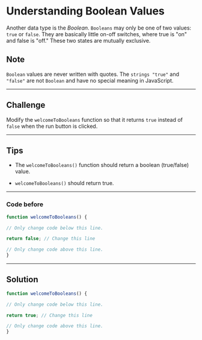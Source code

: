 # Understanding Boolean Values

Another data type is the *Boolean*. `Booleans` may only be one of two values: `true` or `false`. They are basically little on-off switches, where true is "on" and false is "off." These two states are mutually exclusive.

## Note

`Boolean` values are never written with quotes. The `strings "true"` and `"false"` are not `Boolean` and have no special meaning in JavaScript.

---

## Challenge

Modify the `welcomeToBooleans` function so that it returns `true` instead of `false` when the run button is clicked.

---

## Tips

- The `welcomeToBooleans()` function should return a boolean (true/false) value.

- `welcomeToBooleans()` should return true.

---

### Code before

```js
function welcomeToBooleans() {

// Only change code below this line.

return false; // Change this line

// Only change code above this line.
}
```

---

## Solution

```js
function welcomeToBooleans() {

// Only change code below this line.

return true; // Change this line

// Only change code above this line.
}
```